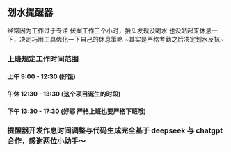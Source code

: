 ## 划水提醒器
经常因为工作过于专注 伏案工作三个小时，抬头发现没喝水 也没站起来休息一下，决定巧用工具优化一下自己的休息策略 ~其实是严格考勤之后决定划水反抗~ 

### 上班规定工作时间范围
#### 上午 9:00 - 12:30 (好饿)
#### 午休 12:30 - 13:30 (这个项目诞生的时段)
#### 下午 13:30 - 17:30 (好耶 严格上班也要严格下班哦)

### 提醒器开发作息时间调整与代码生成完全基于 deepseek 与 chatgpt 合作，感谢两位小助手～
